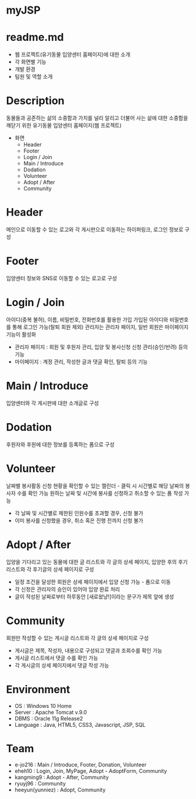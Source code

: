 # myJSP

# readme.md

* 웹 프로젝트(유기동물 입양센터 홈페이지)에 대한 소개
* 각 화면별 기능
* 개발 환경
* 팀원 및 역할 소개

# Description

동물들과 공존하는 삶의 소중함과 가치를 널리 알리고 더불어 사는 삶에 대한 소중함을 깨닫기 위한 유기동물 입양센터 홈페이지(웹 프로젝트)

* 화면
  * Header
  * Footer
  * Login / Join
  * Main / Introduce
  * Dodation
  * Volunteer
  * Adopt / After
  * Community

# Header

메인으로 이동할 수 있는 로고와 각 게시판으로 이동하는 하이퍼링크, 로그인 정보로 구성

# Footer

입양센터 정보와 SNS로 이동할 수 있는 로고로 구성

# Login / Join

아이디(중복 불허), 이름, 비밀번호, 전화번호를 활용한 가입
가입된 아이디와 비밀번호를 통해 로그인 가능(탈퇴 회원 제외)
관리자는 관리자 페이지, 일반 회원은 마이페이지 기능이 활성화

* 관리자 페이지 : 회원 및 후원자 관리, 입양 및 봉사신청 신청 관리(승인/반려) 등의 기능
* 마이페이지 : 계정 관리, 작성한 글과 댓글 확인, 탈퇴 등의 기능

# Main / Introduce

입양센터와 각 게시판에 대한 소개글로 구성

# Dodation

후원자와 후원에 대한 정보를 등록하는 폼으로 구성

# Volunteer

날짜별 봉사활동 신청 현황을 확인할 수 있는 캘린더 - 클릭 시 시간별로 해당 날짜의 봉사자 수를 확인 가능
원하는 날짜 및 시간에 봉사를 신청하고 취소할 수 있는 폼 작성 가능

* 각 날짜 및 시간별로 제한된 인원수를 초과할 경우, 신청 불가
* 이미 봉사를 신청했을 경우, 취소 혹은 진행 전까지 신청 불가

# Adopt / After

입양을 기다리고 있는 동물에 대한 글 리스트와 각 글의 상세 페이지,
입양한 후의 후기 리스트와 각 후기글의 상세 페이지로 구성

* 일정 조건을 달성한 회원은 상세 페이지에서 입양 신청 가능 - 폼으로 이동
* 각 신청은 관리자의 승인이 있어야 입양 완료 처리
* 글이 작성된 날짜로부터 하루동안 [새로왔냥!]이라는 문구가 제목 앞에 생성

# Community

회원만 작성할 수 있는 게시글 리스트와 각 글의 상세 페이지로 구성

* 게시글은 제목, 작성자, 내용으로 구성되고 댓글과 조회수를 확인 가능
* 게시글 리스트에서 댓글 수를 확인 가능
* 각 게시글의 상세 페이지에서 댓글 작성 가능

# Environment

* OS : Windows 10 Home
* Server : Apache Tomcat v.9.0
* DBMS : Oracle 11g Release2
* Language : Java, HTML5, CSS3, Javascript, JSP, SQL 

# Team

* e-jo216 : Main / Introduce, Footer, Donation, Volunteer
* eheh10 : Login, Join, MyPage, Adopt - AdoptForm, Community
* kangming9 : Adopt - After, Community
* ryuyj96 : Community
* heeyun(yunniez) : Adopt, Community
